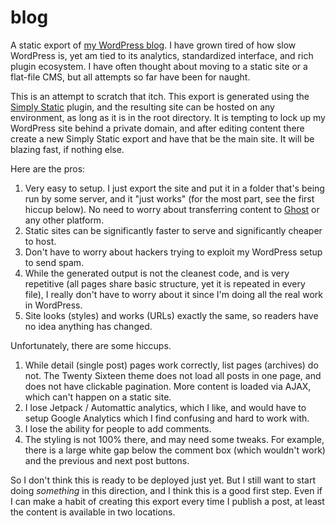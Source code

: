 # blog

A static export of [my WordPress blog](http://blog.tuhinanshu.com/). I have grown tired of how slow WordPress is, yet am tied to its analytics, standardized interface, and rich plugin ecosystem. I have often thought about moving to a static site or a flat-file CMS, but all attempts so far have been for naught.

This is an attempt to scratch that itch. This export is generated using the [Simply Static](https://wordpress.org/plugins/simply-static/) plugin, and the resulting site can be hosted on any environment, as long as it is in the root directory. It is tempting to lock up my WordPress site behind a private domain, and after editing content there create a new Simply Static export and have that be the main site. It will be blazing fast, if nothing else.

Here are the pros:

 1. Very easy to setup. I just export the site and put it in a folder that's being run by some server, and it "just works" (for the most part, see the first hiccup below). No need to worry about transferring content to [Ghost](https://ghost.org/) or any other platform.
 2. Static sites can be significantly faster to serve and significantly cheaper to host.
 3. Don't have to worry about hackers trying to exploit my WordPress setup to send spam.
 4. While the generated output is not the cleanest code, and is very repetitive (all pages share basic structure, yet it is repeated in every file), I really don't have to worry about it since I'm doing all the real work in WordPress.
 5. Site looks (styles) and works (URLs) exactly the same, so readers have no idea anything has changed.

Unfortunately, there are some hiccups.

 1. While detail (single post) pages work correctly, list pages (archives) do not. The Twenty Sixteen theme does not load all posts in one page, and does not have clickable pagination. More content is loaded via AJAX, which can't happen on a static site.
 2. I lose Jetpack / Automattic analytics, which I like, and would have to setup Google Analytics which I find confusing and hard to work with.
 3. I lose the ability for people to add comments.
 4. The styling is not 100% there, and may need some tweaks. For example, there is a large white gap below the comment box (which wouldn't work) and the previous and next post buttons.

So I don't think this is ready to be deployed just yet. But I still want to start doing _something_ in this direction, and I think this is a good first step. Even if I can make a habit of creating this export every time I publish a post, at least the content is available in two locations.
